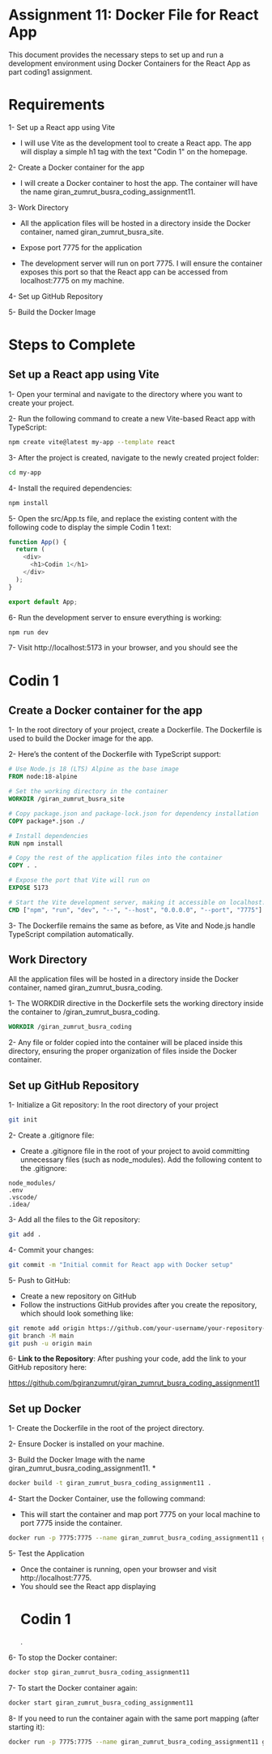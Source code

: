 
# Assignment 11: Docker File for React App
This document provides the necessary steps to set up and run a development environment using Docker Containers for the React App as part coding1 assignment.

# Requirements
1- Set up a React app using Vite

* I will use Vite as the development tool to create a React app. The app will display a simple h1 tag with the text "Codin 1" on the homepage.

2- Create a Docker container for the app

* I will create a Docker container to host the app. The container will have the name giran_zumrut_busra_coding_assignment11.

3- Work Directory

* All the application files will be hosted in a directory inside the Docker container, named giran_zumrut_busra_site.
  
* Expose port 7775 for the application

* The development server will run on port 7775. I will ensure the container exposes this port so that the React app can be accessed from localhost:7775 on my machine.

4- Set up GitHub Repository

5- Build the Docker Image


# Steps to Complete

## Set up a React app using Vite

1- Open your terminal and navigate to the directory where you want to create your project.

2- Run the following command to create a new Vite-based React app with TypeScript:

```bash
npm create vite@latest my-app --template react
```

3- After the project is created, navigate to the newly created project folder:

```bash
cd my-app
```

4- Install the required dependencies:

```bash
npm install
```

5- Open the src/App.ts file, and replace the existing content with the following code to display the simple Codin 1 text:

````typescript
function App() {
  return (
    <div>
      <h1>Codin 1</h1>
    </div>
  );
}

export default App;
````
6- Run the development server to ensure everything is working:

````bash
npm run dev
````
7- Visit http://localhost:5173 in your browser, and you should see the <h1>Codin 1</h1> 

##  Create a Docker container for the app

1- In the root directory of your project, create a Dockerfile. The Dockerfile is used to build the Docker image for the app.

2- Here’s the content of the Dockerfile with TypeScript support:

````dockerfile
# Use Node.js 18 (LTS) Alpine as the base image
FROM node:18-alpine

# Set the working directory in the container
WORKDIR /giran_zumrut_busra_site

# Copy package.json and package-lock.json for dependency installation
COPY package*.json ./

# Install dependencies
RUN npm install

# Copy the rest of the application files into the container
COPY . .

# Expose the port that Vite will run on
EXPOSE 5173

# Start the Vite development server, making it accessible on localhost:7775
CMD ["npm", "run", "dev", "--", "--host", "0.0.0.0", "--port", "7775"]
````
3- The Dockerfile remains the same as before, as Vite and Node.js handle TypeScript compilation automatically.

## Work Directory

All the application files will be hosted in a directory inside the Docker container, named giran_zumrut_busra_coding.

1- The WORKDIR directive in the Dockerfile sets the working directory inside the container to /giran_zumrut_busra_coding.

````dockerfile
WORKDIR /giran_zumrut_busra_coding
````

2- Any file or folder copied into the container will be placed inside this directory, ensuring the proper organization of files inside the Docker container.

## Set up GitHub Repository

1- Initialize a Git repository: In the root directory of your project

```bash
git init
````

2- Create a .gitignore file:

* Create a .gitignore file in the root of your project to avoid committing unnecessary files (such as node_modules). Add the following content to the .gitignore:

````.gitignore
node_modules/
.env
.vscode/
.idea/
````

3- Add all the files to the Git repository: 

````bash
git add .
````

4- Commit your changes:
````bash
git commit -m "Initial commit for React app with Docker setup"
````

5- Push to GitHub:

* Create a new repository on GitHub
* Follow the instructions GitHub provides after you create the repository, which should look something like:
````bash
git remote add origin https://github.com/your-username/your-repository-name.git
git branch -M main
git push -u origin main
````
6- **Link to the Repository**: After pushing your code, add the link to your GitHub repository here:

https://github.com/bgiranzumrut/giran_zumrut_busra_coding_assignment11

## Set up Docker

1- Create the Dockerfile in the root of the project directory.

2- Ensure Docker is installed on your machine.

3- Build the Docker Image  with the name giran_zumrut_busra_coding_assignment11.
* 

````bash
docker build -t giran_zumrut_busra_coding_assignment11 .
````

4- Start the Docker Container, use the following command:
* This will start the container and map port 7775 on your local machine to port 7775 inside the container.

````bash
docker run -p 7775:7775 --name giran_zumrut_busra_coding_assignment11 giran_zumrut_busra_coding_assignment11
````

5- Test the Application

* Once the container is running, open your browser and visit http://localhost:7775.
* You should see the React app displaying <h1>Codin 1</h1>.

6- To stop the Docker container:
````bash
docker stop giran_zumrut_busra_coding_assignment11
````
7- To start the Docker container again:
````bash
docker start giran_zumrut_busra_coding_assignment11
````
8- If you need to run the container again with the same port mapping (after starting it):
````bash
docker run -p 7775:7775 --name giran_zumrut_busra_coding_assignment11 giran_zumrut_busra_coding_assignment11
````

















































